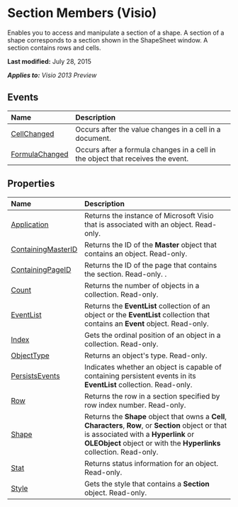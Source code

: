 
# Section Members (Visio)
Enables you to access and manipulate a section of a shape. A section of a shape corresponds to a section shown in the ShapeSheet window. A section contains rows and cells.

 **Last modified:** July 28, 2015

 _**Applies to:** Visio 2013 Preview_

## Events



|**Name**|**Description**|
|:-----|:-----|
| [CellChanged](0cc2d659-ac37-9a2e-38de-e5b915d19366.md)|Occurs after the value changes in a cell in a document.|
| [FormulaChanged](809b79cb-f9b1-cd6c-ad9f-3f74bff6f5ee.md)|Occurs after a formula changes in a cell in the object that receives the event.|

## Properties



|**Name**|**Description**|
|:-----|:-----|
| [Application](d05a97c5-b008-1e49-36d8-98ed5f4313ff.md)|Returns the instance of Microsoft Visio that is associated with an object. Read-only.|
| [ContainingMasterID](642bc274-4977-8c1c-160f-b72c11bfbb1b.md)|Returns the ID of the  **Master** object that contains an object. Read-only.|
| [ContainingPageID](9c32b32a-7052-be2c-ee2a-fc145be626eb.md)|Returns the ID of the page that contains the section. Read-only. .|
| [Count](915dc7cd-ec14-77e3-63e0-217bd3e17abf.md)|Returns the number of objects in a collection. Read-only.|
| [EventList](281b1413-3732-3067-9442-e77b5a941116.md)|Returns the  **EventList** collection of an object or the **EventList** collection that contains an **Event** object. Read-only.|
| [Index](200383d3-0a60-583b-4ccd-439b408986a0.md)|Gets the ordinal position of an object in a collection. Read-only.|
| [ObjectType](85f5eb9d-d887-c995-4b29-f9eeaa319a6c.md)|Returns an object's type. Read-only.|
| [PersistsEvents](2408ada3-86de-8a8d-68b9-758fe0da7f4e.md)|Indicates whether an object is capable of containing persistent events in its  **EventList** collection. Read-only.|
| [Row](7d0d887a-3509-1602-9af6-f3d1857648c9.md)|Returns the row in a section specified by row index number. Read-only.|
| [Shape](5b951fa1-507c-416c-a3a4-fdfa32d43fca.md)|Returns the  **Shape** object that owns a **Cell**,  **Characters**,  **Row**, or  **Section** object or that is associated with a **Hyperlink** or **OLEObject** object or with the **Hyperlinks** collection. Read-only.|
| [Stat](17e66466-3ce7-02d4-f567-389cc7aaabdc.md)|Returns status information for an object. Read-only.|
| [Style](cd8d041d-126e-7983-0a13-48fb9f5f5df6.md)|Gets the style that contains a  **Section** object. Read-only.|

